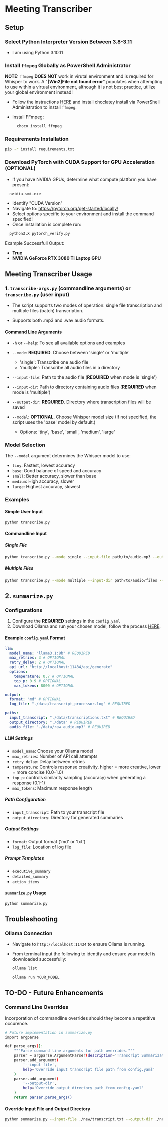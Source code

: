 # Meeting Transcriber

## Setup

### Select Python Interpreter Version Between 3.8-3.11

- I am using Python 3.10.11

### Install `ffmpeg` Globally as PowerShell Administrator

**NOTE:** `ffmpeg` **DOES NOT** work in virutal environment and is required for Whisper to work. A "**[Win2]File not found error**" populates when attempting to use within a virtual environment, although  it is not best practice, utilize your global environment instead!

- Follow the instructions [HERE](https://chocolatey.org/install#individual) and install choclatey install via PowerShell Administration to install `ffmpeg`.

- Install FFmpeg:

  ```PowerShell
    choco install ffmpeg
  ```

### Requirements Installation

```bash
pip -r install requirements.txt
```

### Download PyTorch with CUDA Support for GPU Acceleration (OPTIONAL)

- If you have NVIDIA GPUs, determine what compute platform you have present:

```bash
  nvidia-smi.exe
```

- Identify "CUDA Version"
- Navigate to: <https://pytorch.org/get-started/locally/>
- Select options specific to your environment and install the command specified!
- Once installation is complete run:

```bash
  python3.X pytorch_verify.py
```

Example Successfull Output:

- **True**
- **NVIDIA GeForce RTX 3080 Ti Laptop GPU**

## Meeting Transcriber Usage

### 1. `transcribe-args.py` (commandline arguments) or `transcribe.py` (user input)

- The script supports two modes of operation: single file transcription and multiple files (batch) transcription.

- Supports both .mp3 and .wav audio formats.

#### Command Line Arguments

- `-h` or `--help`: To see all available options and examples

- `--mode`: **REQUIRED**. Choose between 'single' or 'multiple'
  - 'single': Transcribe one audio file
  - 'multiple': Transcribe all audio files in a directory

- `--input-file`: Path to the audio file (**REQUIRED** when mode is 'single')

- `--input-dir`: Path to directory containing audio files (**REQUIRED** when mode is 'multiple')

- `--output-dir`: **REQUIRED**. Directory where transcription files will be saved

- `--model`: **OPTIONAL**. Choose Whisper model size (If not specified, the script uses the 'base' model by default.)
  - Options: 'tiny', 'base', 'small', 'medium', 'large'

### Model Selection

The `--model` argument determines the Whisper model to use:

- `tiny`: Fastest, lowest accuracy
- `base`: Good balance of speed and accuracy
- `small`: Better accuracy, slower than base
- `medium`: High accuracy, slower
- `large`: Highest accuracy, slowest

### Examples

#### Simple User Input

```bash
python transcribe.py
```

#### Commandline Input

##### Single File

```bash
python transcribe.py --mode single --input-file path/to/audio.mp3 --output-dir path/to/output --model large
```

##### Multiple Files

```bash
python transcribe.py --mode multiple --input-dir path/to/audio/files --output-dir path/to/output --model base
```

## 2. `summarize.py`

### Configurations

1. Configure the **REQUIRED** settings in the `config.yaml`
2. Download Ollama and run your chosen model, follow the process [HERE](https://ollama.com/download).

#### Example `config.yaml` Format

```yaml
llm: 
  model_name: "llama3.1:8b" # REQUIRED
  max_retries: 3 # OPTIONAL
  retry_delay: 2 # OPTIONAL
  api_url: "http://localhost:11434/api/generate"
  options:
    temperature: 0.7 # OPTIONAL
    top_p: 0.9 # OPTIONAL
    max_tokens: 8000 # OPTIONAL

output:
  format: "md" # OPTIONAL
  log_file: "./data/transcript_processor.log" # REQUIRED

paths: 
  input_transcript: "./data/transcriptions.txt" # REQUIRED
  output_directory: "./data" # REQUIRED
  audio_file: "./data/raw_audio.mp3" # REQUIRED
```

##### LLM Settings

- `model_name`: Choose your Ollama model
- `max_retries`: Number of API call attempts
- `retry_delay`: Delay between retries
- `temperature`: Controls response creativity, higher = more creative, lower = more concise (0.0-1.0)
- `top_p`: controls similarity sampling (accuracy) when generating a response (0.1-1)
- `max_tokens`: Maximum response length

##### Path Configuration

- `input_transcript`: Path to your transcript file
- `output_directory`: Directory for generated summaries

##### Output Settings

- `format`: Output format ('md' or 'txt')
- `log_file`: Location of log file

##### Prompt Templates

- `executive_summary`
- `detailed_summary`
- `action_items`

#### `summarize.py` Usage

```bash
python summarize.py
```

## Troubleshooting

### Ollama Connection

- Navigate to `http://localhost:11434` to ensure Ollama is running.
- From terminal input the following to identify and ensure your model is downloaded successfully:
  
   ```bash
   ollama list
   ```

   ```bash
   ollama run YOUR_MODEL
   ```

## TO-DO - Future Enhancements

### Command Line Overrides

Incorporation of commandline overrides should they become a repetitive occurence.

```bash
# Future implementation in summarize.py
import argparse

def parse_args():
    """Parse command line arguments for path overrides."""
    parser = argparse.ArgumentParser(description='Transcript Summarization Tool')
    parser.add_argument(
        '--input-file',
        help='Override input transcript file path from config.yaml'
    )
    parser.add_argument(
        '--output-dir',
        help='Override output directory path from config.yaml'
    )
    return parser.parse_args()
```

#### Override Input File and Output Directory

```bash
python summarize.py --input-file ./new/transcript.txt --output-dir ./new/output
```
